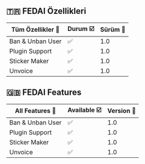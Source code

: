 ## 🇹🇷 FEDAI Özellikleri

| Tüm Özellikler 📢 | Durum ☑️ | Sürüm 🔎 |
| ----------------- | -------- | -------- |
| Ban & Unban User  | ✅       | 1.0      |
| Plugin Support    | ✅       | 1.0      |
| Sticker Maker     | ✅       | 1.0      |
| Unvoice           | ✅       | 1.0      |

## 🇬🇧 FEDAI Features

| All Features 📢  | Available ☑️ | Version 🔎 |
| ---------------- | ------------ | ---------- |
| Ban & Unban User | ✅           | 1.0        |
| Plugin Support   | ✅           | 1.0        |
| Sticker Maker    | ✅           | 1.0        |
| Unvoice          | ✅           | 1.0        |
